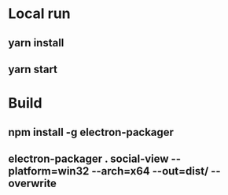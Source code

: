 # Local run
## yarn install
## yarn start

# Build
## npm install -g electron-packager
## electron-packager . social-view --platform=win32 --arch=x64 --out=dist/ --overwrite